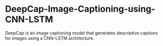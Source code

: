 # DeepCap-Image-Captioning-using-CNN-LSTM
DeepCap is an image captioning model that generates descriptive captions for images using a CNN-LSTM architecture.

